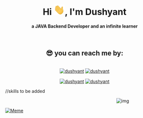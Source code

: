 <div align="center">
<h1 align="center">Hi <img width="35" src="https://github.com/1999AZZAR/1999AZZAR/blob/main/resources/img/waving.gif">, I'm Dushyant</h1>
<h4 align="center">a JAVA Backend Developer and an infinite learner</h4>
</div>
<br>
<div>
    <h2 align="center">😎 you can reach me by:</h2>
    <p align="center">
      <br/>
      <a href="https://www.linkedin.com/in/dushyantsuthar/" target="blank"><img align="center"
         src="https://img.shields.io/badge/linkedin-%231DA1F2.svg?style=for-the-badge&logo=linkedin&logoColor=white"
         alt="dushyant" height="30"/></a>
      <a href="https://mailto:daksh919@gmail.com" target="blank"><img align="center"
         src="https://img.shields.io/badge/gmail-EA4335.svg?style=for-the-badge&logo=gmail&logoColor=white"
         alt="dushyant" height="30"/></a>
    </p>
  <p align="center">
      <a href="https://instagram.com/kya.yaar.dushyant/" target="blank"><img align="center"
         src="https://img.shields.io/badge/instagram-%23E4405F.svg?style=for-the-badge&logo=Instagram&logoColor=white"
         alt="dushyant" height="30"/></a>
      <a href="https://wa.me/+919024434446" target="blank"><img align="center"
         src="https://img.shields.io/badge/whatsapp-4B7F1.svg?style=for-the-badge&logo=whatsapp&logoColor=white"
         alt="dushyant" height="30"/></a>
      <br>
    </p>
</div>

//skills to be added

<img src="https://c.tenor.com/whgQwNlVvNkAAAAi/xero-code.gif" alt="img" width="30%" align="right"/>
  
 <br>

<a href="https://github.com/techytushar/random-memer"><img src='https://random-memer.herokuapp.com/' title="Meme" height="400"></a>
